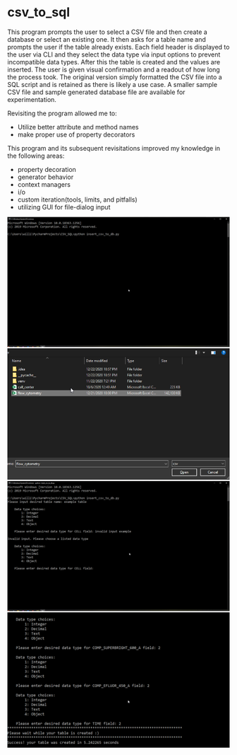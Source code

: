 # csv_to_sql

This program prompts the user to select a CSV file and then create a database or select an existing one. It then asks for a table name and prompts the user if the table already exists. Each field header is displayed  to the user via CLI and they select the data type via input options to prevent incompatible data types. After this the table is created and the values are inserted. The user is given visual confirmation and a readout of how long the process took.  The original version simply formatted the CSV file into a SQL script and is retained as there is likely a use case. A smaller sample CSV file and sample generated database file are available for experimentation.


Revisiting the program allowed me to:

- Utilize better attribute and method names
- make proper use of property decorators

This program and its subsequent revisitations improved my knowledge in the following areas:

- property decoration
- generator behavior
- context managers
- i/o
- custom iteration(tools, limits, and pitfalls)
- utilizing GUI for file-dialog input

![alt text](images/1.png)![alt text](images/2.png)
![alt text](images/3.png)![alt text](images/4.png)
